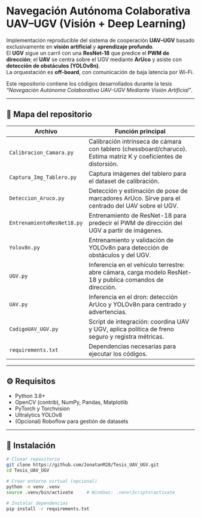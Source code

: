 # Navegación Autónoma Colaborativa UAV–UGV (Visión + Deep Learning)

Implementación reproducible del sistema de cooperación **UAV–UGV** basado exclusivamente en **visión artificial** y **aprendizaje profundo**.  
El **UGV** sigue un carril con una **ResNet-18** que predice el **PWM de dirección**; el **UAV** se centra sobre el UGV mediante **ArUco** y asiste con **detección de obstáculos (YOLOv8n)**.  
La orquestación es **off-board**, con comunicación de baja latencia por Wi-Fi.  

Este repositorio contiene los códigos desarrollados durante la tesis *“Navegación Autónoma Colaborativa UAV–UGV Mediante Visión Artificial”*.

---

## 📂 Mapa del repositorio

| Archivo | Función principal |
|---------|------------------|
| `Calibracion_Camara.py` | Calibración intrínseca de cámara con tablero (chessboard/charuco). Estima matriz K y coeficientes de distorsión. |
| `Captura_Img_Tablero.py` | Captura imágenes del tablero para el dataset de calibración. |
| `Deteccion_Aruco.py` | Detección y estimación de pose de marcadores ArUco. Sirve para el centrado del UAV sobre el UGV. |
| `EntrenamientoResNet18.py` | Entrenamiento de ResNet-18 para predecir el PWM de dirección del UGV a partir de imágenes. |
| `Yolov8n.py` | Entrenamiento y validación de YOLOv8n para detección de obstáculos y del UGV. |
| `UGV.py` | Inferencia en el vehículo terrestre: abre cámara, carga modelo ResNet-18 y publica comandos de dirección. |
| `UAV.py` | Inferencia en el dron: detección ArUco y YOLOv8n para centrado y advertencias. |
| `CodigoUAV_UGV.py` | Script de integración: coordina UAV y UGV, aplica política de freno seguro y registra métricas. |
| `requirements.txt` | Dependencias necesarias para ejecutar los códigos. |

---

## ⚙️ Requisitos

- Python 3.8+
- OpenCV (contrib), NumPy, Pandas, Matplotlib
- PyTorch y Torchvision
- Ultralytics YOLOv8
- (Opcional) Roboflow para gestión de datasets

---

## 🚀 Instalación

```bash
# Clonar repositorio
git clone https://github.com/JonatanM28/Tesis_UAV_UGV.git
cd Tesis_UAV_UGV

# Crear entorno virtual (opcional)
python -m venv .venv
source .venv/bin/activate     # Windows: .venv\Scripts\activate

# Instalar dependencias
pip install -r requirements.txt
